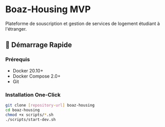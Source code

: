 # Boaz-Housing MVP

Plateforme de souscription et gestion de services de logement étudiant à l'étranger.

## 🚀 Démarrage Rapide

### Prérequis
- Docker 20.10+
- Docker Compose 2.0+
- Git

### Installation One-Click
```bash
git clone [repository-url] boaz-housing
cd boaz-housing
chmod +x scripts/*.sh
./scripts/start-dev.sh
